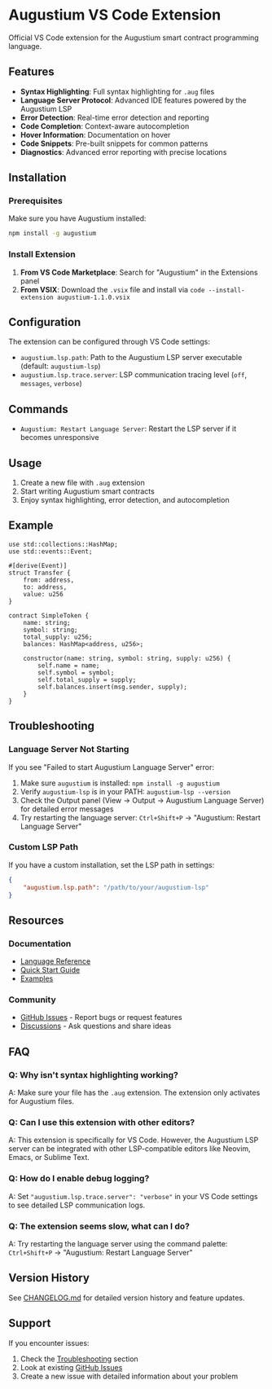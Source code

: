 # Augustium VS Code Extension

Official VS Code extension for the Augustium smart contract programming language.

## Features

- **Syntax Highlighting**: Full syntax highlighting for `.aug` files
- **Language Server Protocol**: Advanced IDE features powered by the Augustium LSP
- **Error Detection**: Real-time error detection and reporting
- **Code Completion**: Context-aware autocompletion
- **Hover Information**: Documentation on hover
- **Code Snippets**: Pre-built snippets for common patterns
- **Diagnostics**: Advanced error reporting with precise locations

## Installation

### Prerequisites

Make sure you have Augustium installed:

```bash
npm install -g augustium
```

### Install Extension

1. **From VS Code Marketplace**: Search for "Augustium" in the Extensions panel
2. **From VSIX**: Download the `.vsix` file and install via `code --install-extension augustium-1.1.0.vsix`

## Configuration

The extension can be configured through VS Code settings:

- `augustium.lsp.path`: Path to the Augustium LSP server executable (default: `augustium-lsp`)
- `augustium.lsp.trace.server`: LSP communication tracing level (`off`, `messages`, `verbose`)

## Commands

- `Augustium: Restart Language Server`: Restart the LSP server if it becomes unresponsive

## Usage

1. Create a new file with `.aug` extension
2. Start writing Augustium smart contracts
3. Enjoy syntax highlighting, error detection, and autocompletion

## Example

```augustium
use std::collections::HashMap;
use std::events::Event;

#[derive(Event)]
struct Transfer {
    from: address,
    to: address,
    value: u256
}

contract SimpleToken {
    name: string;
    symbol: string;
    total_supply: u256;
    balances: HashMap<address, u256>;
    
    constructor(name: string, symbol: string, supply: u256) {
        self.name = name;
        self.symbol = symbol;
        self.total_supply = supply;
        self.balances.insert(msg.sender, supply);
    }
}
```

## Troubleshooting

### Language Server Not Starting

If you see "Failed to start Augustium Language Server" error:

1. Make sure `augustium` is installed: `npm install -g augustium`
2. Verify `augustium-lsp` is in your PATH: `augustium-lsp --version`
3. Check the Output panel (View → Output → Augustium Language Server) for detailed error messages
4. Try restarting the language server: `Ctrl+Shift+P` → "Augustium: Restart Language Server"

### Custom LSP Path

If you have a custom installation, set the LSP path in settings:

```json
{
    "augustium.lsp.path": "/path/to/your/augustium-lsp"
}
```

## Resources

### Documentation
- [Language Reference](https://github.com/AugustMoreau/augustium/blob/main/docs/API_REFERENCE.md)
- [Quick Start Guide](https://github.com/AugustMoreau/augustium/blob/main/docs/QUICK_START.md)
- [Examples](https://github.com/AugustMoreau/augustium/tree/main/examples)

### Community
- [GitHub Issues](https://github.com/AugustMoreau/augustium/issues) - Report bugs or request features
- [Discussions](https://github.com/AugustMoreau/augustium/discussions) - Ask questions and share ideas

## FAQ

### Q: Why isn't syntax highlighting working?
A: Make sure your file has the `.aug` extension. The extension only activates for Augustium files.

### Q: Can I use this extension with other editors?
A: This extension is specifically for VS Code. However, the Augustium LSP server can be integrated with other LSP-compatible editors like Neovim, Emacs, or Sublime Text.

### Q: How do I enable debug logging?
A: Set `"augustium.lsp.trace.server": "verbose"` in your VS Code settings to see detailed LSP communication logs.

### Q: The extension seems slow, what can I do?
A: Try restarting the language server using the command palette: `Ctrl+Shift+P` → "Augustium: Restart Language Server"

## Version History

See [CHANGELOG.md](CHANGELOG.md) for detailed version history and feature updates.

## Support

If you encounter issues:
1. Check the [Troubleshooting](#troubleshooting) section
2. Look at existing [GitHub Issues](https://github.com/AugustMoreau/augustium/issues)
3. Create a new issue with detailed information about your problem